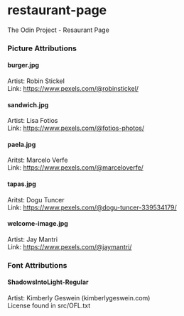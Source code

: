 # restaurant-page
The Odin Project - Resaurant Page

### Picture Attributions

#### burger.jpg
Artist: Robin Stickel   
Link: https://www.pexels.com/@robinstickel/   

#### sandwich.jpg
Artist: Lisa Fotios    
Link: https://www.pexels.com/@fotios-photos/   

#### paela.jpg
Aritst: Marcelo Verfe    
Link: https://www.pexels.com/@marceloverfe/    

#### tapas.jpg 
Aritst: Dogu Tuncer    
Link: https://www.pexels.com/@dogu-tuncer-339534179/    

#### welcome-image.jpg
Artist: Jay Mantri    
Link: https://www.pexels.com/@jaymantri/    

### Font Attributions

#### ShadowsIntoLight-Regular
Artist: Kimberly Geswein (kimberlygeswein.com)    
License found in src/OFL.txt    
